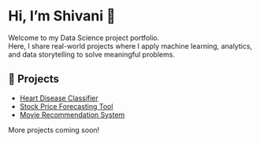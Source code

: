 # Hi, I’m Shivani 👋

Welcome to my Data Science project portfolio.  
Here, I share real-world projects where I apply machine learning, analytics, and data storytelling to solve meaningful problems.

## 📂 Projects

- [Heart Disease Classifier](heart-disease.md)
- [Stock Price Forecasting Tool](stock-prediction.md)
- [Movie Recommendation System](movie-recommender.md)

More projects coming soon!
